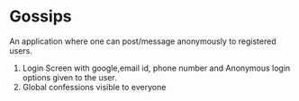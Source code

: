 # Gossips
An application where one can post/message anonymously to registered users.

1. Login Screen with google,email id, phone number and Anonymous login options given to the user.
2. Global confessions visible to everyone
